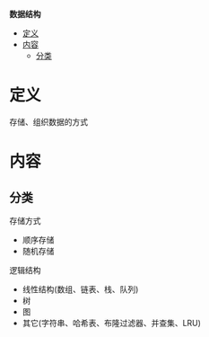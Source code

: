 **数据结构**
- [定义](#定义)
- [内容](#内容)
  - [分类](#基本命令)

# 定义 #
存储、组织数据的方式

# 内容 #
## 分类 ##
存储方式  
  - 顺序存储
  - 随机存储

逻辑结构  
  - 线性结构(数组、链表、栈、队列)
  - 树
  - 图
  - 其它(字符串、哈希表、布隆过滤器、并查集、LRU)